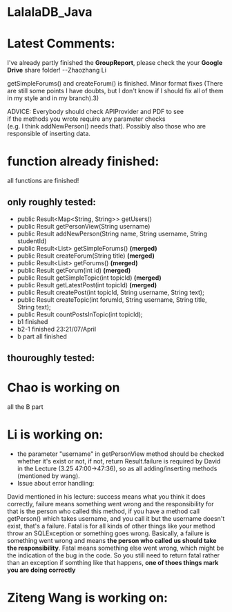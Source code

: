 # LalalaDB_Java

# Latest Comments:
I've already partly finished the __GroupReport__, please check the your __Google Drive__ share folder! --Zhaozhang Li

getSimpleForums() and createForum() is finished.
Minor format fixes
(There are still some points I have doubts, but I don't know if I should fix all of them in my style and in my branch).3)  

ADVICE: Everybody should check APIProvider and PDF to see   
if the methods you wrote require any parameter checks   
(e.g. I think addNewPerson() needs that). Possibly also those who are responsible of inserting data.  

# function already finished:
  all functions are finished!    
     
  ## only roughly tested:   
  * public Result<Map<String, String>> getUsers()  
  * public Result<PersonView> getPersonView(String username)  
  * public Result addNewPerson(String name, String username, String studentId)  
  * public Result<List<SimpleForumSummaryView>> getSimpleForums() **(merged)**
  * public Result createForum(String title) **(merged)**  
  * public Result<List<ForumSummaryView>> getForums()  **(merged)**
  * public Result<ForumView> getForum(int id) **(merged)**
  * public Result<SimpleTopicView> getSimpleTopic(int topicId) **(merged)**
  * public Result<PostView> getLatestPost(int topicId) **(merged)**
  * public Result createPost(int topicId, String username, String text);
  * public Result createTopic(int forumId, String username, String title, String text);
  * public Result<Integer> countPostsInTopic(int topicId);
  * b1 finished
  * b2-1 finished 23:21/07/April
  * b part all finished
  ## thouroughly tested:

# Chao is working on
  all the B part  

# Li is working on:
  * the parameter "username" in getPersonView method should be checked whether it's exist or not, if not, return Result.failure is required by David in the Lecture (3.25 47:00->47:36), so as all adding/inserting methods (mentioned by wang).
  * Issue about error handling:

  David mentioned in his lecture: success means what you think it does correctly, failure means something went wrong and the responsibility for that is the person who called this method, if you have a method call getPerson() which takes username, and you call it but the username doesn't exist, that's a failure. Fatal is for all kinds of other things like your method throw an SQLException or something goes wrong. Basically, a failure is something went wrong and means __the person who called us should take the responsibility__. Fatal means something else went wrong, which might be the indication of the bug in the code. So you still need to return fatal rather than an exception if somthing like that happens, __one of thoes things mark you are doing correctly__

# Ziteng Wang is working on:
